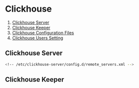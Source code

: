 # Clickhouse

1. [Clickhouse Server](#clickhouse-server)
2. [Clickhouse Keeper](#clickhouse-keeper)
3. [Clickhouse Configuration Files](https://clickhouse.com/docs/en/operations/configuration-files)
4. [Clickhouse Users Setting](https://clickhouse.com/docs/en/operations/settings/settings-users)

## Clickhouse Server

```sh
<!-- /etc/clickhouse-server/config.d/remote_servers.xml -->


```

## Clickhouse Keeper
